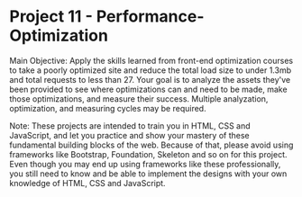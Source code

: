 # Project 11 - Performance-Optimization

Main Objective: Apply the skills learned from front-end optimization courses to take a poorly optimized site and reduce the total load size to under 1.3mb and total requests to less than 27. Your goal is to analyze the assets they've been provided to see where optimizations can and need to be made, make those optimizations, and measure their success. Multiple analyzation, optimization, and measuring cycles may be required.

Note: These projects are intended to train you in HTML, CSS and JavaScript, and let you practice and show your mastery of these fundamental building blocks of the web. Because of that, please avoid using frameworks like Bootstrap, Foundation, Skeleton and so on for this project. Even though you may end up using frameworks like these professionally, you still need to know and be able to implement the designs with your own knowledge of HTML, CSS and JavaScript.